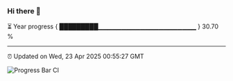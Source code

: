 ### Hi there 👋

⏳ Year progress { █████████▁▁▁▁▁▁▁▁▁▁▁▁▁▁▁▁▁▁▁▁▁ } 30.70 %

---

⏰ Updated on Wed, 23 Apr 2025 00:55:27 GMT

![Progress Bar CI](https://github.com/Shyam-Makwana/GitHub-Actions-Demo/workflows/Progress%20Bar%20CI/badge.svg)
